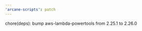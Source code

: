 ```yaml
---
'arcane-scripts': patch
---
```


<!-- markdownlint-disable MD041 -->chore(deps): bump aws-lambda-powertools from 2.25.1 to 2.26.0
